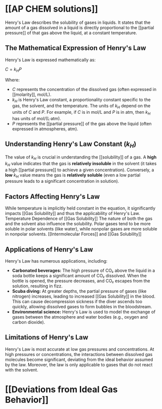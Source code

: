 # [[AP CHEM solutions]]

Henry's Law describes the solubility of gases in liquids.  It states that the amount of a gas dissolved in a liquid is directly proportional to the [[partial pressure]] of that gas above the liquid, at a constant temperature.

## The Mathematical Expression of Henry's Law

Henry's Law is expressed mathematically as:

$C = k_H P$

Where:

* $C$ represents the concentration of the dissolved gas (often expressed in [[molarity]], mol/L).
* $k_H$ is Henry's Law constant, a proportionality constant specific to the gas, the solvent, and the temperature.  The units of $k_H$ depend on the units of $C$ and $P$.  For example, if $C$ is in mol/L and $P$ is in atm, then $k_H$ has units of mol/(L·atm).
* $P$ represents the [[partial pressure]] of the gas above the liquid (often expressed in atmospheres, atm).


## Understanding Henry's Law Constant ($k_H$)

The value of $k_H$ is crucial in understanding the [[solubility]] of a gas.  A **high** $k_H$ value indicates that the gas is **relatively insoluble** in the solvent (it takes a high [[partial pressure]] to achieve a given concentration). Conversely, a **low** $k_H$ value means the gas is **relatively soluble** (even a low partial pressure leads to a significant concentration in solution).  


## Factors Affecting Henry's Law

While temperature is implicitly held constant in the equation, it significantly impacts [[Gas Solubility]] and thus the applicability of Henry's Law.  Temperature Dependence of [[Gas Solubility]] The nature of both the gas and the solvent also influence the solubility.  Polar gases tend to be more soluble in polar solvents (like water), while nonpolar gases are more soluble in nonpolar solvents.  [[Intermolecular Forces]] and [[Gas Solubility]]
## Applications of Henry's Law

Henry's Law has numerous applications, including:

* **Carbonated beverages:** The high pressure of CO₂ above the liquid in a soda bottle keeps a significant amount of CO₂ dissolved.  When the bottle is opened, the pressure decreases, and CO₂ escapes from the solution, resulting in fizz.
* **Scuba diving:**  At greater depths, the partial pressure of gases (like nitrogen) increases, leading to increased [[Gas Solubility]] in the blood.  This can cause decompression sickness if the diver ascends too quickly, allowing dissolved gases to form bubbles in the bloodstream.
* **Environmental science:** Henry's Law is used to model the exchange of gases between the atmosphere and water bodies (e.g., oxygen and carbon dioxide).
## Limitations of Henry's Law
Henry's Law is most accurate at low gas pressures and concentrations. At high pressures or concentrations, the interactions between dissolved gas molecules become significant, deviating from the ideal behavior assumed by the law.  Moreover, the law is only applicable to gases that do not react with the solvent.  
# [[Deviations from Ideal Gas Behavior]]